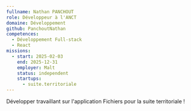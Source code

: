 ```yaml
---
fullname: Nathan PANCHOUT
role: Développeur à l'ANCT
domaine: Développement
github: PanchoutNathan
competences:
  - Développement Full-stack
  - React
missions:
  - start: 2025-02-03
    end: 2025-12-31
    employer: Malt
    status: independent
    startups:
      - suite.territoriale
---
```

Développer travaillant sur l'application Fichiers pour la suite territoriale ! 